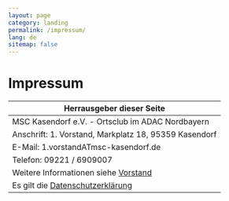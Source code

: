 ```yaml
---
layout: page
category: landing
permalink: /impressum/
lang: de
sitemap: false
---
```


# Impressum

| Herrausgeber dieser Seite
|--------------------------
| MSC Kasendorf e.V. - Ortsclub im ADAC Nordbayern
| Anschrift: 1. Vorstand, Markplatz 18, 95359 Kasendorf
| E-Mail: 1.vorstandATmsc-kasendorf.de
| Telefon: 09221 / 6909007
| Weitere Informationen siehe [Vorstand]({{site.page-prefix}}verein/vorstand/#)
| Es gilt die [Datenschutzerklärung](/datenschutz)
